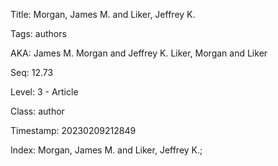 Title:  Morgan, James M. and Liker, Jeffrey K.

Tags:   authors

AKA:    James M. Morgan and Jeffrey K. Liker, Morgan and Liker

Seq:    12.73

Level:  3 - Article

Class:  author

Timestamp: 20230209212849

Index:  Morgan, James M. and Liker, Jeffrey K.; 
